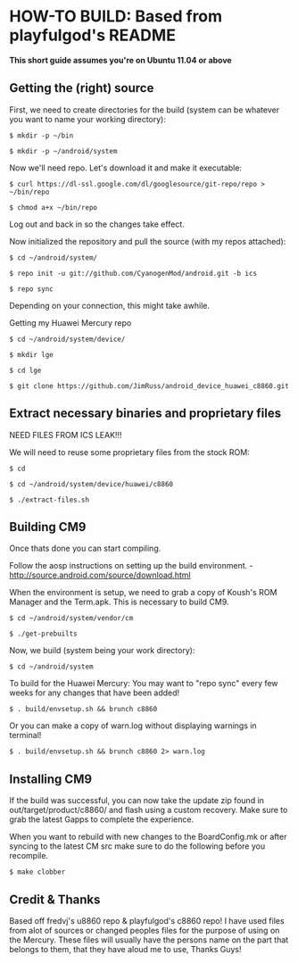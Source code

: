 HOW-TO BUILD: Based from playfulgod's README
=============

**This short guide assumes you're on Ubuntu 11.04 or above**

Getting the (right) source
--------------------------

First, we need to create directories for the build (system can be whatever you want to name your working directory):

    $ mkdir -p ~/bin

    $ mkdir -p ~/android/system

Now we'll need repo. Let's download it and make it executable:

    $ curl https://dl-ssl.google.com/dl/googlesource/git-repo/repo > ~/bin/repo

    $ chmod a+x ~/bin/repo

Log out and back in so the changes take effect.

Now initialized the repository and pull the source (with my repos attached):

    $ cd ~/android/system/
    
    $ repo init -u git://github.com/CyanogenMod/android.git -b ics
    
    $ repo sync

Depending on your connection, this might take awhile.

Getting my Huawei Mercury repo
	
	$ cd ~/android/system/device/

	$ mkdir lge

	$ cd lge

	$ git clone https://github.com/JimRuss/android_device_huawei_c8860.git

Extract necessary binaries and proprietary files 
------------------------------------------------

NEED FILES FROM ICS LEAK!!!

We will need to reuse some proprietary files from the stock ROM:

    $ cd
    
    $ cd ~/android/system/device/huawei/c8860
    
    $ ./extract-files.sh

Building CM9
-------------
Once thats done you can start compiling.

Follow the aosp instructions on setting up the build environment. - http://source.android.com/source/download.html

When the environment is setup, we need to grab a copy of Koush's ROM Manager and the Term.apk. This is necessary to build CM9.

    $ cd ~/android/system/vendor/cm

    $ ./get-prebuilts

Now, we build (system being your work directory):

    $ cd ~/android/system

To build for the Huawei Mercury: You may want to "repo sync" every few weeks for any changes that have been added!
    
    $ . build/envsetup.sh && brunch c8860

Or you can make a copy of warn.log without displaying warnings in terminal!

    $ . build/envsetup.sh && brunch c8860 2> warn.log

Installing CM9
---------------
If the build was successful, you can now take the update zip found in out/target/product/c8860/ and flash using a custom recovery. Make sure to grab the latest Gapps to complete the experience.

When you want to rebuild with new changes to the BoardConfig.mk or after syncing to the latest CM src make sure to do the following before you recompile.

    $ make clobber


Credit & Thanks
----------------
Based off fredvj's u8860 repo & playfulgod's c8860 repo! I have used files from alot of sources or changed peoples files for the purpose of using on the Mercury. These files will usually have the persons name on the part that belongs to them, that they have aloud me to use, Thanks Guys!
